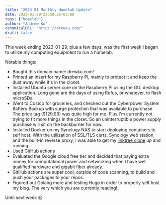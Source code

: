 ```yaml
---
title: "2023 01 Monthly Homelab Update"
date: 2023-01-29T22:59:26-05:00
tags: ["homelab"]
author: "Andrew Ku"
canonicalURL: "https://drewku.com/"
draft: false
---
```


This week ending 2023-01-29, plus a few days, was the first week I began to utilize my computing equipment to run a homelab. 

Notable things: 
- Bought this domain name: drewku.com! 
- Printed an insert for my Raspberry Pi, mainly to protect it and keep the dust away while it's in the closet. 
- Installed Ubuntu server core on the Raspberry Pi using the GUI desktop application. Long gone are the days of using Rufus, or whatever, to flash microSDs. 
- Went to Costco for groceries, and checked out the Cyberpower System Battery Backup with surge protection that was available to purchase. The price tag ($129.99) was quite high for me. Plus I'm currently not trying to fit more things in the closet. So an uninterruptible power supply purchase will sit on the backburner for now.
- Installed Docker on my Synology NAS to start deploying containers to self host. With the utilization of SSL/TLS certs, Synology web station, and the built-in reverse proxy, I was able to get my [linktree clone](https://links.drewku.com) up and running. 
- Used GitHub actions 
- Evaluated the Google cloud free tier and decided that paying extra money for computational power and networking when I have well qualified hardware and gigabit fiber already. 
- GitHub actions are super cool, outside of code scanning, to build and push your packages to your repos. 
- Figured out Golang more and testing Hugo in order to properly self host my blog. The very which you are currently reading! 

Until next week :smiley: 
